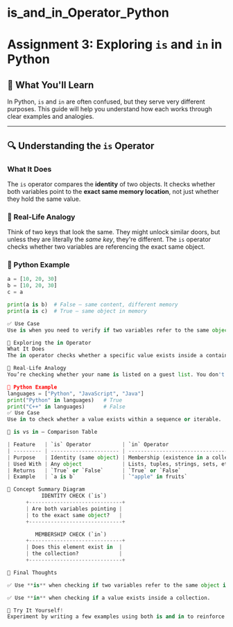 # is_and_in_Operator_Python
# Assignment 3: Exploring `is` and `in` in Python

## 📘 What You'll Learn
In Python, `is` and `in` are often confused, but they serve very different purposes. This guide will help you understand how each works through clear examples and analogies.

---

## 🔍 Understanding the `is` Operator

### What It Does
The `is` operator compares the **identity** of two objects. It checks whether both variables point to the **exact same memory location**, not just whether they hold the same value.

### 🔑 Real-Life Analogy
Think of two keys that look the same. They might unlock similar doors, but unless they are literally the *same key*, they're different. The `is` operator checks whether two variables are referencing the exact same object.

### 🧪 Python Example
```python
a = [10, 20, 30]
b = [10, 20, 30]
c = a

print(a is b)  # False – same content, different memory
print(a is c)  # True – same object in memory

✅ Use Case
Use is when you need to verify if two variables refer to the same object in memory.

🔎 Exploring the in Operator
What It Does
The in operator checks whether a specific value exists inside a container like a list, string, tuple, or dictionary.

🧳 Real-Life Analogy
You’re checking whether your name is listed on a guest list. You don't care where the list came from—just whether your name is in it.

🧪 Python Example
languages = ["Python", "JavaScript", "Java"]
print("Python" in languages)   # True
print("C++" in languages)      # False
✅ Use Case
Use in to check whether a value exists within a sequence or iterable.

🔄 is vs in — Comparison Table

| Feature   | `is` Operator          | `in` Operator                          |
| --------- | ---------------------- | -------------------------------------- |
| Purpose   | Identity (same object) | Membership (existence in a collection) |
| Used With | Any object             | Lists, tuples, strings, sets, etc.     |
| Returns   | `True` or `False`      | `True` or `False`                      |
| Example   | `a is b`               | `"apple" in fruits`                    |

🧠 Concept Summary Diagram
           IDENTITY CHECK (`is`)
      +------------------------------+
      | Are both variables pointing |
      | to the exact same object?   |
      +------------------------------+

         MEMBERSHIP CHECK (`in`)
      +------------------------------+
      | Does this element exist in  |
      | the collection?             |
      +------------------------------+

🏁 Final Thoughts

✅ Use **is** when checking if two variables refer to the same object in memory.

✅ Use **in** when checking if a value exists inside a collection.

🚀 Try It Yourself!
Experiment by writing a few examples using both is and in to reinforce your understanding. Happy coding!
